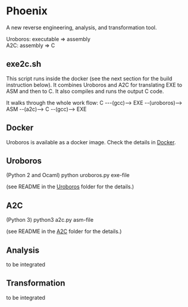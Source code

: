 # Phoenix

A new reverse engineering, analysis, and transformation tool.

Uroboros: executable => assembly  
A2C:      assembly   => C  

## exe2c.sh

This script runs inside the docker (see the next section for the build instruction below).
It combines Uroboros and A2C for translating EXE to ASM and then to C.
It also compiles and runs the output C code.

It walks through the whole work flow:
C ---(gcc)--> EXE --(uroboros)--> ASM --(a2c)--> C --(gcc)--> EXE

## Docker

Uroboros is available as a docker image. 
Check the details in [Docker](Docker).

## Uroboros

(Python 2 and Ocaml)
python uroboros.py exe-file

(see README in the [Uroboros](uroboros) folder for the details.)

## A2C

(Python 3)
python3 a2c.py asm-file

(see README in the [A2C](a2c) folder for the details.)


## Analysis

to be integrated

## Transformation

to be integrated
